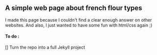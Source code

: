 ## A simple web page about french flour types

I made this page because I couldn't find a clear enough answer on other websites. And also, I just wanted to have some fun with html/css again ;)

#### To do :

[] Turn the repo into a full Jekyll project
